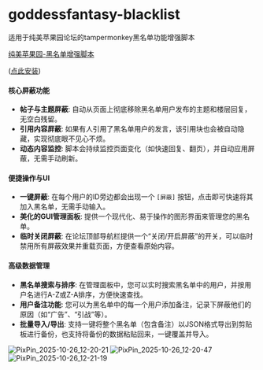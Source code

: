 # goddessfantasy-blacklist
适用于纯美苹果园论坛的tampermonkey黑名单功能增强脚本

[纯美苹果园-黑名单增强脚本](https://greasyfork.org/zh-CN/scripts/553725-%E7%BA%AF%E7%BE%8E%E8%8B%B9%E6%9E%9C%E5%9B%AD-%E9%BB%91%E5%90%8D%E5%8D%95%E5%A2%9E%E5%BC%BA%E8%84%9A%E6%9C%AC)

([点此安装](https://cdn.jsdelivr.net/gh/kagangtuya-star/goddessfantasy-blacklist/goddessfantasy-blacklist.user.js))


#### 核心屏蔽功能

*   **帖子与主题屏蔽**: 自动从页面上彻底移除黑名单用户发布的主题和楼层回复，无空白残留。
*   **引用内容屏蔽**: 如果有人引用了黑名单用户的发言，该引用块也会被自动隐藏，实现彻底眼不见心不烦。
*   **动态内容监控**: 脚本会持续监控页面变化（如快速回复、翻页），并自动应用屏蔽，无需手动刷新。

#### 便捷操作与UI

*   **一键屏蔽**: 在每个用户的ID旁边都会出现一个 `[屏蔽]` 按钮，点击即可快速将其加入黑名单，无需手动输入。
*   **美化的GUI管理面板**: 提供一个现代化、易于操作的图形界面来管理您的黑名单。
*   **临时关闭屏蔽**: 在论坛顶部导航栏提供一个“关闭/开启屏蔽”的开关，可以临时禁用所有屏蔽效果并重载页面，方便查看原始内容。

#### 高级数据管理

*   **黑名单搜索与排序**: 在管理面板中，您可以实时搜索黑名单中的用户，并按用户名进行A-Z或Z-A排序，方便快速查找。
*   **用户备注功能**: 您可以为黑名单中的每一个用户添加备注，记录下屏蔽他们的原因（如“广告”、“引战”等）。
*   **批量导入/导出**: 支持一键将整个黑名单（包含备注）以JSON格式导出到剪贴板进行备份，也支持将备份的数据粘贴回来，一键覆盖并导入。

![PixPin_2025-10-26_12-20-21](https://github.com/user-attachments/assets/f660a3eb-01db-4e39-bcd5-b38b28fde4eb)
![PixPin_2025-10-26_12-20-47](https://github.com/user-attachments/assets/22963eab-e54e-4662-a53e-cc44e36644bf)
![PixPin_2025-10-26_12-21-19](https://github.com/user-attachments/assets/c2b04129-eb41-4b57-ab45-2e5c1fc39eee)

